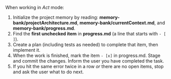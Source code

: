 When working in *Act* mode:

1. Initialize the project memory by reading: **memory-bank/projectArchitecture.md**, **memory-bank/currentContext.md**, and **memory-bank/progress.md**.
2. Find the **first unchecked item** in **progress.md** (a line that starts with `- [ ]`).
3. Create a plan (including tests as needed) to complete that item, then implement it.
4. When the work is finished, mark the item `- [x]` in progress.md. Stage and commit the changes. Inform the user you have completed the task.
5. If you hit the same error twice in a row *or* there are no open items, stop and ask the user what to do next.
